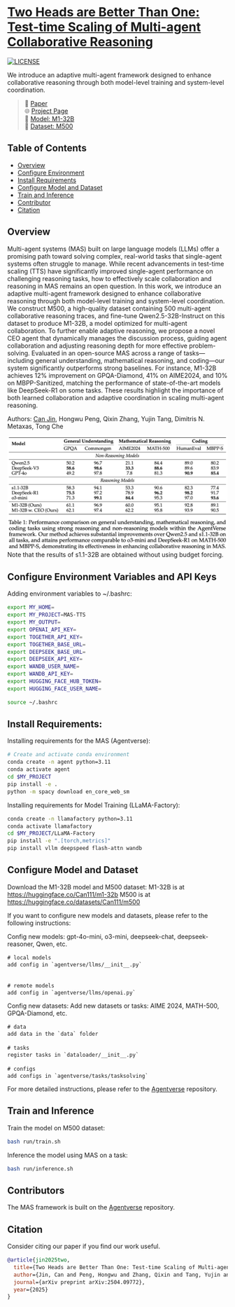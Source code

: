 # [Two Heads are Better Than One: Test-time Scaling of Multi-agent Collaborative Reasoning](https://arxiv.org/pdf/2504.09772)
[![LICENSE](https://img.shields.io/badge/license-Apache%202.0-blue?style=flat-square)](https://github.com/jincan333/MAS-TTS)

We introduce an adaptive multi-agent framework designed to enhance collaborative reasoning through both model-level training and system-level coordination.

> 📄 [Paper](https://arxiv.org/pdf/2504.09772)  
> 🌐 [Project Page](https://github.com/jincan333/MAS-TTS)  
> 🧠 [Model: M1-32B](https://huggingface.co/Can111/m1-32b)  
> 📂 [Dataset: M500](https://huggingface.co/datasets/Can111/m500)

## Table of Contents

- [Overview](#overview)
- [Configure Environment](#configure-environment-variables-and-api-keys)
- [Install Requirements](#install-requirements)
- [Configure Model and Dataset](#configure-model-and-dataset)
- [Train and Inference](#train-and-inference)
- [Contributor](#contributors)
- [Citation](#citation)


## Overview

Multi-agent systems (MAS) built on large language models (LLMs) offer a promising path toward solving complex, real-world tasks that single-agent systems often struggle to manage. While recent advancements in test-time scaling (TTS) have significantly improved single-agent performance on challenging reasoning tasks, how to effectively scale collaboration and reasoning in MAS remains an open question. In this work, we introduce an adaptive multi-agent framework designed to enhance collaborative reasoning through both model-level training and system-level coordination. We construct M500, a high-quality dataset containing 500 multi-agent collaborative reasoning traces, and fine-tune Qwen2.5-32B-Instruct on this dataset to produce M1-32B, a model optimized for multi-agent collaboration. To further enable adaptive reasoning, we propose a novel CEO agent that dynamically manages the discussion process, guiding agent collaboration and adjusting reasoning depth for more effective problem-solving. Evaluated in an open-source MAS across a range of tasks—including general understanding, mathematical reasoning, and coding—our system significantly outperforms strong baselines. For instance, M1-32B achieves 12\% improvement on GPQA-Diamond, 41\% on AIME2024, and 10\% on MBPP-Sanitized, matching the performance of state-of-the-art models like DeepSeek-R1 on some tasks. These results highlight the importance of both learned collaboration and adaptive coordination in scaling multi-agent reasoning. 

Authors: [Can Jin](https://jincan333.github.io/), Hongwu Peng, Qixin Zhang, Yujin Tang, Dimitris N. Metaxas, Tong Che

![MAS-TTS](documentation/performance.png)
Note that the results of s1.1-32B are obtained without using budget forcing. 

## Configure Environment Variables and API Keys
Adding environment variables to ~/.bashrc:
```bash
export MY_HOME=
export MY_PROJECT=MAS-TTS
export MY_OUTPUT=
export OPENAI_API_KEY=
export TOGETHER_API_KEY=
export TOGETHER_BASE_URL=
export DEEPSEEK_BASE_URL=
export DEEPSEEK_API_KEY=
export WANDB_USER_NAME=
export WANDB_API_KEY=
export HUGGING_FACE_HUB_TOKEN=
export HUGGING_FACE_USER_NAME=
```
```bash
source ~/.bashrc
```

## Install Requirements: 
Installing requirements for the MAS (Agentverse):
```bash
# Create and activate conda environment
conda create -n agent python=3.11
conda activate agent
cd $MY_PROJECT
pip install -e .
python -m spacy download en_core_web_sm
```

Installing requirements for Model Training (LLaMA-Factory):
```bash
conda create -n llamafactory python=3.11
conda activate llamafactory
cd $MY_PROJECT/LLaMA-Factory
pip install -e ".[torch,metrics]"
pip install vllm deepspeed flash-attn wandb
```

## Configure Model and Dataset
Download the M1-32B model and M500 dataset:
M1-32B is at https://huggingface.co/Can111/m1-32b
M500 is at https://huggingface.co/datasets/Can111/m500

If you want to configure new models and datasets, please refer to the following instructions:

Config new models: gpt-4o-mini, o3-mini, deepseek-chat, deepseek-reasoner, Qwen, etc.
```
# local models
add config in `agentverse/llms/__init__.py`


# remote models
add config in `agentverse/llms/openai.py`
```

Config new datasets:
Add new datasets or tasks: AIME 2024, MATH-500, GPQA-Diamond, etc.
```
# data
add data in the `data` folder

# tasks
register tasks in `dataloader/__init__.py`

# configs
add configs in `agentverse/tasks/tasksolving`
```

For more detailed instructions, please refer to the [Agentverse](https://github.com/OpenBMB/AgentVerse) repository.

## Train and Inference

Train the model on M500 dataset:
```bash
bash run/train.sh
```

Inference the model using MAS on a task:
```bash
bash run/inference.sh
```


## Contributors
The MAS framework is built on the [Agentverse](https://github.com/OpenBMB/AgentVerse) repository.

## Citation
Consider citing our paper if you find our work useful.
```bibtex
@article{jin2025two,
  title={Two Heads are Better Than One: Test-time Scaling of Multi-agent Collaborative Reasoning},
  author={Jin, Can and Peng, Hongwu and Zhang, Qixin and Tang, Yujin and Metaxas, Dimitris N and Che, Tong},
  journal={arXiv preprint arXiv:2504.09772},
  year={2025}
}
```